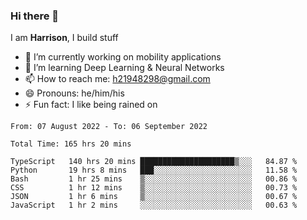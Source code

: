 ### Hi there 👋

I am **Harrison**, I build stuff 

<!--
**drogon98/drogon98** is a ✨ _special_ ✨ repository because its `README.md` (this file) appears on your GitHub profile.

Here are some ideas to get you started:

- 🔭 I’m currently working on ...
- 🌱 I’m currently learning ...
- 👯 I’m looking to collaborate on ...
- 🤔 I’m looking for help with ...
- 💬 Ask me about ...
- 📫 How to reach me: ...
- 😄 Pronouns: ...
- ⚡ Fun fact: ...
-->
<!--[![Anurag's GitHub stats](https://github-readme-stats.vercel.app/api?username=drogon98&theme=merko&show_icons=true)](https://github.com/anuraghazra/github-readme-stats)-->

- 🔭 I’m currently working on mobility applications
- 🌱 I’m learning Deep Learning & Neural Networks
- 📫 How to reach me: h21948298@gmail.com
- 😄 Pronouns: he/him/his
- ⚡ Fun fact: I like being rained on

<!--START_SECTION:waka-->

```text
From: 07 August 2022 - To: 06 September 2022

Total Time: 165 hrs 20 mins

TypeScript   140 hrs 20 mins █████████████████████▒░░░   84.87 %
Python       19 hrs 8 mins   ███░░░░░░░░░░░░░░░░░░░░░░   11.58 %
Bash         1 hr 25 mins    ▒░░░░░░░░░░░░░░░░░░░░░░░░   00.86 %
CSS          1 hr 12 mins    ▒░░░░░░░░░░░░░░░░░░░░░░░░   00.73 %
JSON         1 hr 6 mins     ▒░░░░░░░░░░░░░░░░░░░░░░░░   00.67 %
JavaScript   1 hr 2 mins     ░░░░░░░░░░░░░░░░░░░░░░░░░   00.63 %
```

<!--END_SECTION:waka-->
